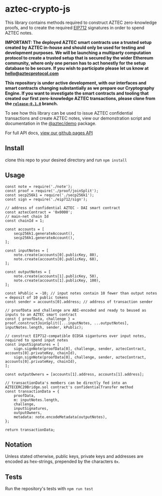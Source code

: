 # aztec-crypto-js

This library contains methods required to construct AZTEC zero-knowledge proofs, and to create the required [EIP712](https://github.com/ethereum/EIPs/blob/master/EIPS/eip-712.md) signatures in order to spend AZTEC notes.  

**IMPORTANT: The deployed AZTEC smart contracts use a trusted setup created by AZTEC in-house and should only be used for testing and development purposes. We will be launching a multiparty computation protocol to create a trusted setup that is secured by the wider Ethereum community, where only one person has to act honestly for the setup database to be secure. If you wish to participate please let us know at hello@aztecprotocol.com**
  
**This repository is under active development, with our interfaces and smart contracts changing substantially as we prepare our Cryptography Engine. If you want to investigate the smart contracts and tooling that created our first zero-knowledge AZTEC transactions, please clone from the [`release-0.1.0`](https://github.com/AztecProtocol/aztec-crypto-js/tree/release-0.1.0) branch.**

To see how this library can be used to issue AZTEC confidential transactions and create AZTEC notes, view our demonstration script and documentation in the [@aztec/demo](https://github.com/AztecProtocol/aztec-monorepo/tree/master/packages/demo) package.

For full API docs, [view our github pages API](https://aztecprotocol.github.io/aztec-crypto-js/)

## Install

clone this repo to your desired directory and run ```npm install```

## Usage

```
const note = require('./note');
const proof = require('./proof/joinSplit');
const secp256k1 = require('./secp256k1');
const sign = require('./eip712/sign');

// address of confidential AZTEC - DAI smart contract
const aztecContract = '0x0000';
// main-net chain Id
const chainId = 1;

const accounts = [
    secp256k1.generateAccount(),
    secp256k1.generateAccount(),
];

const inputNotes = [
    note.create(accounts[0].publicKey, 80),
    note.create(accounts[0].publicKey, 60),
];

const outputNotes = [
    note.create(accounts[1].publicKey, 50),
    note.create(accounts[1].publicKey, 100),
];

const kPublic = -10; // input notes contain 10 fewer than output notes = deposit of 10 public tokens
const sender = accounts[0].address; // address of transaction sender

// proofData and challenge are ABI-encoded and ready to beused as inputs to an AZTEC smart contract
const { proofData, challenge } = proof.constructJoinSplit([...inputNotes, ...outputNotes], inputNotes.length, sender, kPublic);

// construct EIP712-compatible ECDSA sigantures over input notes, required to spend input notes
const inputSignatures = [
    sign.signNote(proofData[0], challenge, sender, aztecContract, accounts[0].privateKey, chainId),
    sign.signNote(proofData[0], challenge, sender, aztecContract, accounts[0].privateKey, chainId),
];

const outputOwners = [accounts[1].address, accounts[1].address];

// transactionData's members can be directly fed into an AZTECERC20Bridge.sol contract's confidentialTransfer method
const transactionData = {
    proofData,
    m: inputNotes.length,
    challenge,
    inputSignatures,
    outputOwners,
    metadata: note.encodeMetadata(outputNotes),
};

return transactionData;
```

## Notation

Unless stated otherwise, public keys, private keys and addresses are encoded as hex-strings, prepended by the characters ```0x```.

## Tests

Run the repository's tests with ```npm run test```
